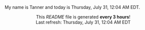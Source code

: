 My name is Tanner and today is Thursday, July 31, 12:04 AM EDT.

<p align="center">This <i>README</i> file is generated <b>every 3 hours</b>!</br>Last refresh: Thursday, July 31, 12:04 AM EDT<br /></p>

